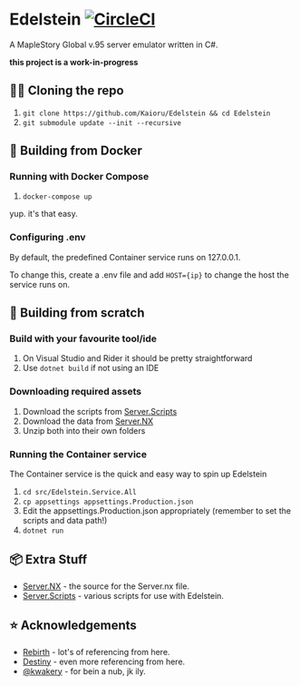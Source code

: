 # Edelstein [![CircleCI](https://circleci.com/gh/Kaioru/Edelstein.svg?style=svg)](https://circleci.com/gh/Kaioru/Edelstein)
A MapleStory Global v.95 server emulator written in C#.

**this project is a work-in-progress**

## 👨‍💻 Cloning the repo
1. ```git clone https://github.com/Kaioru/Edelstein && cd Edelstein```
2. ```git submodule update --init --recursive```

## 🐳 Building from Docker

### Running with Docker Compose
1. ```docker-compose up```

yup. it's that easy.

### Configuring .env
By default, the predefined Container service runs on 127.0.0.1. 

To change this, create a .env file and add ```HOST={ip}``` to change the host the service runs on.

## 🔨 Building from scratch

### Build with your favourite tool/ide
1. On Visual Studio and Rider it should be pretty straightforward
2. Use ```dotnet build``` if not using an IDE

### Downloading required assets
1. Download the scripts from [Server.Scripts](https://github.com/kaioru/server.scripts/releases)
2. Download the data from [Server.NX](https://github.com/kaioru/server.nx/releases)
3. Unzip both into their own folders

### Running the Container service
The Container service is the quick and easy way to spin up Edelstein
1. ```cd src/Edelstein.Service.All```
2. ```cp appsettings appsettings.Production.json```
3. Edit the appsettings.Production.json appropriately (remember to set the scripts and data path!)
4. ```dotnet run```

## 📦 Extra Stuff
* [Server.NX](https://github.com/kaioru/server.nx) - the source for the Server.nx file.
* [Server.Scripts](https://github.com/kaioru/server.scripts) - various scripts for use with Edelstein.

## ⭐️ Acknowledgements
* [Rebirth](https://github.com/RajanGrewal/Rebirth) - lot's of referencing from here.
* [Destiny](https://github.com/Fraysa/Destiny) - even more referencing from here.
* [@kwakery](https://github.com/kwakery) - for bein a nub, jk ily.
